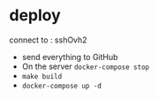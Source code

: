# deploy


connect to : sshOvh2

- send everything to GitHub
- On the server ``` docker-compose stop ``` 
- ``` make build ```
- ``` docker-compose up -d ```